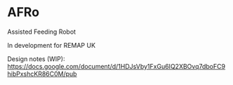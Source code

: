 AFRo
====

Assisted Feeding Robot

In development for REMAP UK

Design notes (WIP):
https://docs.google.com/document/d/1HDJsVby1FxGu6IQ2XBOvq7dboFC9hibPxshcKR86C0M/pub
